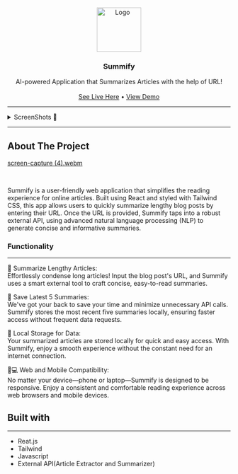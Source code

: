 
<a name="readme-top"></a>

<!-- PROJECT LOGO -->
<br />
<div align="center">
  <a href="https://github.com/othneildrew/Best-README-Template">
    <img src="https://github.com/Stroller15/Summify/blob/master/public/favicon.ico" alt="Logo" width="100" height="100">
  </a>

  <h3 align="center">Summify</h3>

  <p align="center">
    AI-powered Application that Summarizes Articles with the help of URL!
    <br />
    <br />
    <a href="https://summify-neon.vercel.app/">See Live Here</a> •
    <a href="https://github.com/Stroller15/Best-README-Template/assets/84174011/d0456c65-8346-46f2-9b15-262ea427301d">View Demo</a>
  </p>
</div>

<hr>


<!-- Screenshots -->

<details>
  <summary>ScreenShots 📸</summary>
  <ol>
    
![screencapture-summify-neon-vercel-app-2023-12-28-22_07_50](https://github.com/Stroller15/Summify/assets/84174011/739675f2-19db-4f11-a399-3998c70b57f2)

  </ol>
</details>

<hr>

<!-- ABOUT THE PROJECT -->
## About The Project
<!-- Video -->

[screen-capture (4).webm](https://github.com/Stroller15/Summify/assets/84174011/6d1b9535-6ba3-411f-99e9-b706088aa01e)

<br>

Summify is a user-friendly web application that simplifies the reading experience for online articles. Built using React and styled with Tailwind CSS, this app allows users to quickly summarize lengthy blog posts by entering their URL. Once the URL is provided, Summify taps into a robust external API, using advanced natural language processing (NLP) to generate concise and informative summaries.





<!-- Functionality of PROJECT -->
### Functionality 
<hr>

📝 Summarize Lengthy Articles: <br>
Effortlessly condense long articles! Input the blog post's URL, and Summify uses a smart external tool to craft concise, easy-to-read summaries.

🔄 Save Latest 5 Summaries: <br>
We've got your back to save your time and minimize unnecessary API calls. Summify stores the most recent five summaries locally, ensuring faster access without frequent data requests.

💾 Local Storage for Data: <br>
Your summarized articles are stored locally for quick and easy access. With Summify, enjoy a smooth experience without the constant need for an internet connection.

📱💻 Web and Mobile Compatibility: <br>
No matter your device—phone or laptop—Summify is designed to be responsive. Enjoy a consistent and comfortable reading experience across web browsers and mobile devices.


<!-- Built With -->


## Built with
<hr>

- Reat.js
- Tailwind
- Javascript
- External API(Article Extractor and Summarizer)
















